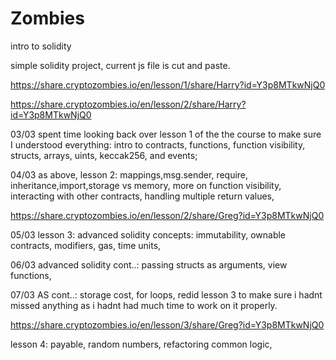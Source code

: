 # Zombies

intro to solidity

simple solidity project, current js file is cut and paste.

https://share.cryptozombies.io/en/lesson/1/share/Harry?id=Y3p8MTkwNjQ0

https://share.cryptozombies.io/en/lesson/2/share/Harry?id=Y3p8MTkwNjQ0

03/03 spent time looking back over lesson 1 of the the course to make sure I understood everything:
intro to contracts, functions, function visibility, structs, arrays, uints, keccak256, and events;

04/03 as above, lesson 2:
mappings,msg.sender, require, inheritance,import,storage vs memory, more on function visibility,
interacting with other contracts, handling multiple return values,

https://share.cryptozombies.io/en/lesson/2/share/Greg?id=Y3p8MTkwNjQ0

05/03 lesson 3: advanced solidity concepts:
immutability, ownable contracts, modifiers, gas, time units,

06/03 advanced solidity cont..:
passing structs as arguments, view functions,

07/03 AS cont..:
storage cost, for loops, redid lesson 3 to make sure i hadnt missed anything as i hadnt had much time to work on it properly.

https://share.cryptozombies.io/en/lesson/3/share/Greg?id=Y3p8MTkwNjQ0

lesson 4: payable, random numbers, refactoring common logic,
